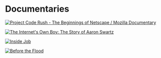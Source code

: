 # Documentaries

[![Project Code Rush - The Beginnings of Netscape / Mozilla Documentary](https://img.youtube.com/vi/4Q7FTjhvZ7Y/maxresdefault.jpg)](https://youtu.be/4Q7FTjhvZ7Y.png)  


[![The Internet's Own Boy: The Story of Aaron Swartz](https://img.youtube.com/vi/gpvcc9C8SbM/maxresdefault.jpg)](https://youtu.be/gpvcc9C8SbM.png)  


[![Inside Job](https://img.youtube.com/vi/RovJxNJNHx8/maxresdefault.jpg)](https://youtu.be/RovJxNJNHx8.png)  


[![Before the Flood](https://img.youtube.com/vi/D9xFFyUOpXo/maxresdefault.jpg)](https://youtu.be/D9xFFyUOpXo.png)
